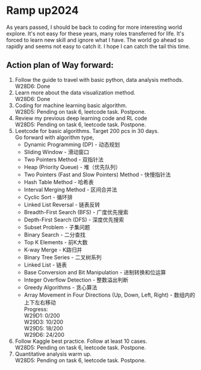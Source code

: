 # Ramp up2024
As years passed, I should be back to coding for more interesting world explore. It's not easy for these years, many roles transferred for life. It's forced to learn new skill and ignore what I have. The world go ahead so rapidly and seems not easy to catch it. I hope I can catch the tail this time. 

## Action plan of Way forward: <br/>
1. Follow the guide to travel with basic python, data analysis methods.
   W28D6: Done <br/>
3. Learn more about the data visualization method. <br/>
   W28D6: Done   <br/>
4. Coding for machine learning basic algorithm. <br/>
   W28D5: Pending on task 6,  leetcode task. Postpone. <br/>
5. Review my previous deep learning code and RL code <br/>
   W28D5: Pending on task 6,  leetcode task. Postpone. <br/>
7. Leetcode for basic algorithms. Target 200 pcs in 30 days. <br/>
   Go forward with algorithm type, <br/>
      * Dynamic Programming (DP) - 动态规划 <br/>
      * Sliding Window - 滑动窗口 <br/>
      * Two Pointers Method - 双指针法 <br/>
      * Heap (Priority Queue) - 堆（优先队列） <br/>
      * Two Pointers (Fast and Slow Pointers) Method - 快慢指针法 <br/>
      * Hash Table Method - 哈希表 <br/>
      *  Interval Merging Method - 区间合并法 <br/>
      * Cyclic Sort - 循环排 <br/>
      *  Linked List Reversal - 链表反转 <br/>
      * Breadth-First Search (BFS) - 广度优先搜索 <br/>
      *  Depth-First Search (DFS) - 深度优先搜索 <br/>
      * Subset Problem - 子集问题 <br/>
      *  Binary Search - 二分查找 <br/>
      * Top K Elements - 前K大数 <br/>
      *  K-way Merge - K路归并 <br/>
      * Binary Tree Series - 二叉树系列 <br/>
      *  Linked List - 链表 <br/>
      * Base Conversion and Bit Manipulation - 进制转换和位运算 <br/>
      * Integer Overflow Detection - 整数溢出判断 <br/>
      * Greedy Algorithms - 贪心算法 <br/>
      * Array Movement in Four Directions (Up, Down, Left, Right) - 数组内的上下左右移动 <br/>
    Progress: <br/>
        W29D1: 0/200 <br/>
        W29D3: 10/200 <br/>
        W29D5: 18/200 <br/>
        W29D6: 24/200 <br/>
8. Follow Kaggle best practice. Follow at least 10 cases. <br/>
   W28D5: Pending on task 6,  leetcode task. Postpone. <br/>
10. Quantitative analysis warm up. <br/>
    W28D5: Pending on task 6,  leetcode task. Postpone. <br/>